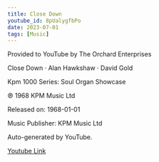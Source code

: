 ```yaml
---
title: Close Down
youtube_id: 8pUalygfbPo
date: 2023-07-01
tags: [Music]
---
```

Provided to YouTube by The Orchard Enterprises  

Close Down · Alan Hawkshaw · David Gold  

Kpm 1000 Series: Soul Organ Showcase  

℗ 1968 KPM Music Ltd  

Released on: 1968-01-01  

Music  Publisher: KPM Music Ltd  

Auto-generated by YouTube.  

[Youtube Link](https://www.youtube.com/watch?v=8pUalygfbPo)  